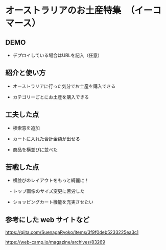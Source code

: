 # オーストラリアのお土産特集　（イーコマース）
## DEMO
  - デプロイしている場合はURLを記入（任意）

## 紹介と使い方

  - オーストラリアに行った気分でお土産を購入できる

  - カテゴリーごとにお土産を購入できる

## 工夫した点

  - 検索窓を追加

  - カートに入れた合計金額が出せる

  - 商品を横並びに並べた

## 苦戦した点

 - 横並びのレイアウトをもっと綺麗に！
 
　- トップ画像のサイズ変更に苦労した
　
 - ショッピングカート機能を充実させたい



## 参考にした web サイトなど

https://qiita.com/SuenagaRyoko/items/3f9f0deb5233225ea3c1

https://web-camp.io/magazine/archives/83269
